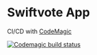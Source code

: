 # Swiftvote App

CI/CD with [CodeMagic](https://codemagic.io/app/6246b1328201a19d5ae36a8f/build/6246c78a8201a12530b3c3c3)

[![Codemagic build status](https://api.codemagic.io/apps/6246b1328201a19d5ae36a8f/6246b1328201a19d5ae36a8e/status_badge.svg)](https://codemagic.io/apps/6246b1328201a19d5ae36a8f/6246b1328201a19d5ae36a8e/latest_build)
